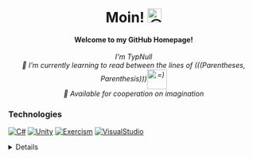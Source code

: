<h1 align="center">Moin! <img src="https://media.tenor.com/5bC47dpjRmoAAAAi/cool-smiley.gif" width="28px" alt="😎"></h1>

<p align="center">
    <b>Welcome to my GitHub Homepage!</b><br><br>
    <i>
        I'm TypNull<br>
        🌱 I’m currently learning to read between the lines of (((Parentheses, Parenthesis)))<a href="http://landoflisp.com/"><img align="center" src="https://www.lisperati.com/lisplogo_alien_256.png" width="40px" alt="=)"></a><br>
        👀 Available for cooperation on imagination<br>
    </i>
</p>

### Technologies 
[![C#](https://img.shields.io/badge/C%23-239120?style=for-the-badge&logo=lisp&logoColor=white)](https://github.com/TypNull)
[![Unity](https://img.shields.io/badge/Unity-100000?style=for-the-badge&logo=unity&logoColor=white)](https://github.com/TypNull)
[![Exercism](https://img.shields.io/badge/Exercism-009CAB?style=for-the-badge&logo=exercism&logoColor=white)](https://exercism.org/)
[![VisualStudio](https://img.shields.io/badge/Visual_Studio-5C2D91?style=for-the-badge&logo=visual%20studio&logoColor=white)](https://visualstudio.microsoft.com/de/)

<details>
<p align="center">
  <a href="https://github.com/TypNull">
    <img src="http://github-profile-summary-cards.vercel.app/api/cards/profile-details?username=TypNull" />
  </a>
  <a href="https://github.com/TypNull">
    <img src="https://github-readme-streak-stats.herokuapp.com/?user=TypNull&card_width=338" />
  </a>
  <a href="https://github.com/TypNull">
    <img src="http://github-profile-summary-cards.vercel.app/api/cards/stats?username=TypNull" />
  </a>
</p>
</details>

<!--<p align="center">
  <a href="https://github.com/TypNull">
    <img src="https://komarev.com/ghpvc/?username=TypNull&color=green&style=flat)" />
  </a>
</p>-->
